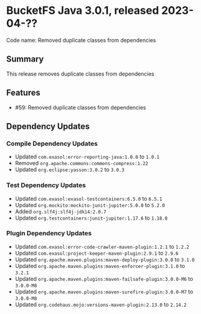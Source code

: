 # BucketFS Java 3.0.1, released 2023-04-??

Code name: Removed duplicate classes from dependencies

## Summary

This release removes duplicate classes from dependencies

## Features

* #59: Removed duplicate classes from dependencies

## Dependency Updates

### Compile Dependency Updates

* Updated `com.exasol:error-reporting-java:1.0.0` to `1.0.1`
* Removed `org.apache.commons:commons-compress:1.22`
* Updated `org.eclipse:yasson:3.0.2` to `3.0.3`

### Test Dependency Updates

* Updated `com.exasol:exasol-testcontainers:6.5.0` to `6.5.1`
* Updated `org.mockito:mockito-junit-jupiter:5.0.0` to `5.2.0`
* Added `org.slf4j:slf4j-jdk14:2.0.7`
* Updated `org.testcontainers:junit-jupiter:1.17.6` to `1.18.0`

### Plugin Dependency Updates

* Updated `com.exasol:error-code-crawler-maven-plugin:1.2.1` to `1.2.2`
* Updated `com.exasol:project-keeper-maven-plugin:2.9.1` to `2.9.6`
* Updated `org.apache.maven.plugins:maven-deploy-plugin:3.0.0` to `3.1.0`
* Updated `org.apache.maven.plugins:maven-enforcer-plugin:3.1.0` to `3.2.1`
* Updated `org.apache.maven.plugins:maven-failsafe-plugin:3.0.0-M6` to `3.0.0-M8`
* Updated `org.apache.maven.plugins:maven-surefire-plugin:3.0.0-M7` to `3.0.0-M8`
* Updated `org.codehaus.mojo:versions-maven-plugin:2.13.0` to `2.14.2`
